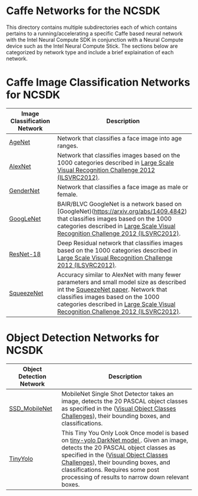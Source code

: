 # Caffe Networks for the NCSDK
This directory contains multiple subdirectories each of which contains pertains to a running/accelerating a specific Caffe based neural network with the Intel Neural Compute SDK in conjunction with a Neural Compute device such as the Intel Neural Compute Stick.  The sections below are categorized by network type and include a brief explaination of each network.

# Caffe Image Classification Networks for NCSDK
|Image Classification Network| Description |
|---------------------|-------------|
|[AgeNet](AgeNet/README.md) |Network that classifies a face image into age ranges. |
|[AlexNet](AlexNet/README.md) |Network that classifies images based on the 1000 categories described in [Large Scale Visual Recognition Challenge 2012 (ILSVRC2012)](http://www.image-net.org/challenges/LSVRC/2012/). |
|[GenderNet](GenderNet/README.md) |Network that classifies a face image as male or female. |
|[GoogLeNet](GoogLeNet/README.md) |BAIR/BLVC GoogleNet is a network based on [GoogleNet)(https://arxiv.org/abs/1409.4842) that classifies images based on the 1000 categories described in [Large Scale Visual Recognition Challenge 2012 (ILSVRC2012)](http://www.image-net.org/challenges/LSVRC/2012/). |
|[ResNet-18](ResNet-18/README.md) |Deep Residual network that classifies images based on the 1000 categories described in [Large Scale Visual Recognition Challenge 2012 (ILSVRC2012)](http://www.image-net.org/challenges/LSVRC/2012/). |
|[SqueezeNet](SqueezeNet/README.md) |Accuracy similar to AlexNet with many fewer parameters and small model size as described int the [SqueezeNet paper](https://arxiv.org/abs/1602.07360). Network that classifies images based on the 1000 categories described in [Large Scale Visual Recognition Challenge 2012 (ILSVRC2012)](http://www.image-net.org/challenges/LSVRC/2012/). |

# Object Detection Networks for NCSDK
|Object Detection Network| Description |
|---------------------|-------------|
|[SSD_MobileNet](SSD_MobileNet/README.md) |MobileNet Single Shot Detector takes an image, detects the 20 PASCAL object classes as specified in the ([Visual Object Classes Challenges](http://host.robots.ox.ac.uk/pascal/VOC/)), their bounding boxes, and classifications.  |
|[TinyYolo](TinyYolo/README.md) |This Tiny You Only Look Once model is based on [tiny-yolo DarkNet model ](https://pjreddie.com/darknet/yolov1/).  Given an image, detects the 20 PASCAL object classes as specified in the ([Visual Object Classes Challenges](http://host.robots.ox.ac.uk/pascal/VOC/)), their bounding boxes, and classifications.  Requires some post processing of results to narrow down relevant boxes.  |
